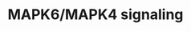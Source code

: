 ---
annotations:
- type: Pathway Ontology
  value: kinase mediated signaling pathway
- type: Pathway Ontology
  value: signaling pathway
authors:
- ReactomeTeam
- Ryanmiller
description: MAPK6 and MAPK4 (also known as ERK3 and ERK4) are vertebrate-specific
  atypical MAP kinases.  Atypical MAPK are less well characterized than their conventional
  counterparts, and are generally classified as such based on their lack of activation
  by MAPKK family members. Unlike the conventional MAPK proteins, which contain a
  Thr-X-Tyr motif in the activation loop, MAPK6 and 4 have a single Ser-Glu-Gly phospho-acceptor
  motif (reviewed in Coulombe and Meloche, 2007; Cargnello et al, 2011).  MAPK6 is
  also distinct in being an unstable kinase, whose turnover is mediated by ubiquitin-dependent
  degradation (Coulombe et al, 2003; Coulombe et al, 2004). The biological functions
  and pathways governing MAPK6 and 4 are not well established.  MAPK6 and 4 are phosphorylated
  downstream of class I p21 activated kinases (PAKs) in a RAC- or CDC42-dependent
  manner (Deleris et al, 2008; Perander et al, 2008; Deleris et al, 2011; De La Mota-Peynado
  et al, 2011). One of the only well established substrates of MAPK6 and 4 is MAPKAPK5,
  which contributes to cell motility by promoting the HSBP1-dependent rearrangement
  of F-actin (Gerits et al, 2007; Kostenko et al, 2009a; reviewed in Kostenko et al,
  2011b).  The atypical MAPKs also contribute to cell motility and invasiveness through
  the NCOA3:ETV4-dependent regulation of MMP gene expression (Long et al, 2012; Yan
  et al, 2008; Qin et al, 2008).  Both of these pathways may be misregulated in human
  cancers (reviewed in Myant and Sansom, 2011; Kostenko et al, 2012)  View original
  pathway at [http://www.reactome.org/PathwayBrowser/#DIAGRAM=5687128 Reactome].
last-edited: 2021-01-25
organisms:
- Homo sapiens
redirect_from:
- /index.php/Pathway:WP3307
- /instance/WP3307
schema-jsonld:
- '@context': https://schema.org/
  '@id': https://wikipathways.github.io/pathways/WP3307.html
  '@type': Dataset
  creator:
    '@type': Organization
    name: WikiPathways
  description: MAPK6 and MAPK4 (also known as ERK3 and ERK4) are vertebrate-specific
    atypical MAP kinases.  Atypical MAPK are less well characterized than their conventional
    counterparts, and are generally classified as such based on their lack of activation
    by MAPKK family members. Unlike the conventional MAPK proteins, which contain
    a Thr-X-Tyr motif in the activation loop, MAPK6 and 4 have a single Ser-Glu-Gly
    phospho-acceptor motif (reviewed in Coulombe and Meloche, 2007; Cargnello et al,
    2011).  MAPK6 is also distinct in being an unstable kinase, whose turnover is
    mediated by ubiquitin-dependent degradation (Coulombe et al, 2003; Coulombe et
    al, 2004). The biological functions and pathways governing MAPK6 and 4 are not
    well established.  MAPK6 and 4 are phosphorylated downstream of class I p21 activated
    kinases (PAKs) in a RAC- or CDC42-dependent manner (Deleris et al, 2008; Perander
    et al, 2008; Deleris et al, 2011; De La Mota-Peynado et al, 2011). One of the
    only well established substrates of MAPK6 and 4 is MAPKAPK5, which contributes
    to cell motility by promoting the HSBP1-dependent rearrangement of F-actin (Gerits
    et al, 2007; Kostenko et al, 2009a; reviewed in Kostenko et al, 2011b).  The atypical
    MAPKs also contribute to cell motility and invasiveness through the NCOA3:ETV4-dependent
    regulation of MMP gene expression (Long et al, 2012; Yan et al, 2008; Qin et al,
    2008).  Both of these pathways may be misregulated in human cancers (reviewed
    in Myant and Sansom, 2011; Kostenko et al, 2012)  View original pathway at [http://www.reactome.org/PathwayBrowser/#DIAGRAM=5687128
    Reactome].
  keywords:
  - MMP2,10 genes
  - 'SHFM1 '
  - p-S857 NCOA3
  - 'PSMD14 '
  - HSPB1
  - PAK1,2,3 dimer
  - 'PAK1 '
  - SEPT7
  - JUN
  - 'PSMD9 '
  - 'p-S189 MAPK6 '
  - IGF2BP1:MAPK4 mRNA
  - 'CDC14A '
  - 'GTP '
  - PAK1,2,3
  - MAPK6:p-T182
  - 'PRKACG '
  - 'p-S215 FOXO1 '
  - 'PSMD3 '
  - 'PAK3 '
  - 'MOV10 '
  - 'KALRN '
  - Protein Kinase A,
  - 'PSMD11 '
  - 'RAC1 '
  - 'MIR34C gene '
  - 'PSMA3 '
  - 'PSMD10 '
  - p-S857 NCOA3:ETV4
  - 'UBC(305-380) '
  - 'PSMA4 '
  - p-3S,T
  - 'MAPK6,4 '
  - 'EIF2C3 '
  - IGF2BP1
  - 'p-S144,T423-PAK1 '
  - 'PSMA2 '
  - 'p-S857 NCOA3 '
  - 'PSMF1 '
  - MAPK4 mRNA
  - 'PSMA7 '
  - 'p-S115 MAPKAPK5 '
  - CDC42EP2,3,5
  - Pi
  - PIP3 activates AKT
  - XPO1
  - 'PSMA6 '
  - 'PSMA5 '
  - 'PSME4 '
  - 'p-T182-MAPKAPK5 '
  - p-S215 FOXO3
  - signaling
  - 'miR-34B '
  - 'RAG1 gene '
  - 'PSMB5 '
  - 'CDC42EP2 '
  - JUN:MAPK6 gene
  - MYC
  - 'RAG2 gene '
  - unknown ubiquitin
  - 'UBB(153-228) '
  - 'PAK2 '
  - 'PSMB4 '
  - MAPK6 gene
  - p-S MAPKAPK5
  - 'PSMD4 '
  - 'p-CDC42EP5 '
  - p-S MAPK6,4:p-T182
  - 26S proteasome
  - 'PSMD8 '
  - p-3S,T MAPK6
  - p-S857
  - 'MAPK4 mRNA '
  - MAPKAPK5 gene:MYC
  - 'PSME3 '
  - p-S MAPK6,4
  - 'PSMD1 '
  - 'MAPK6 '
  - RAC1:GTP
  - CCND3
  - genes
  - 'IGF2BP1 '
  - 'PSMC1 '
  - 'PSMB8 '
  - 'CDC14B '
  - 'p-KALRN '
  - 'DNAJB1 '
  - p-S115 MAPKAPK5
  - p-KALRN:p-S189
  - 'p-S141,T402-PAK2 '
  - p-S215 FOXO1
  - 'miR-34C '
  - 'MAPK4 '
  - 'PSME2 '
  - p-T182-MAPKAPK5
  - 'MAPK6 gene '
  - 'PSMC6 '
  - ub-MAPK6
  - MYC mRNA
  - 'PSMC3 '
  - 'PSMB2 '
  - FOXO3
  - 'ETV4 '
  - p-CDC42EP2,3,5
  - MAPKAPK5 gene
  - NOCA3:ETV4:MMP2,10
  - MAPKAPK5:DNAJB1
  - 'PSMB10 '
  - 'CDC42EP5 '
  - KALRN
  - 'CCND3 '
  - 'PSMD7 '
  - FOXO1
  - 'CDC42EP3 '
  - p-T182 MAPKAPK5
  - 'UBB(1-76) '
  - 'p-S215 FOXO3 '
  - 'PSMD12 '
  - CDC42:GTP,RAC1:GTP:PAK1,PAK2,PAK3
  - ATP
  - p-T182
  - 'PRKACB '
  - 'p-CDC42EP3 '
  - 'UBC(457-532) '
  - 'PRKACA '
  - 'UBC(609-684) '
  - 'MYC '
  - 'PSMB1 '
  - 'UBC(533-608) '
  - 'PSMB3 '
  - MAPK6,4
  - 'PSMC5 '
  - 'UBC(1-76) '
  - ADP
  - 'MAPKAPK5 gene '
  - 'EIF2C1 '
  - 'PSMC2 '
  - FOXO3:MIR34B,C
  - 'p-S MAPK6,4 '
  - 'RAG1 '
  - MAPK6:CDC14A,B
  - MAPKAPK5:p-S149,S151, S171 DNAJB1
  - 'PSMA8 '
  - p-S MAPK6,4:MAKPAPK5
  - PAK1,2,3:CDC42:GTP,
  - 'PSMB11 '
  - RHO GTPases activate
  - 'UBC(153-228) '
  - 'TNRC6A '
  - MAPK4
  - H2O
  - 'p-S186 MAPK4 '
  - 'EIF2C4 '
  - p-S,T-PAK1,2,3
  - 'UBC(229-304) '
  - 'MAPKAPK5 '
  - RAG1,2 genes
  - p-S189 MAPK6
  - 'PSMD5 '
  - p-S215 FOXO1:RAG1,2
  - KALRN:p-S189
  - 'PSMD13 '
  - 'MIR34B gene '
  - MAPK6
  - RAG1,2
  - 'UBC(381-456) '
  - 'PSMB6 '
  - MAPKAPK5
  - 'UBC(77-152) '
  - 'PSMD6 '
  - NCOA3
  - 'CDC42 '
  - Ub
  - MAPK6:CCND3
  - 'SEPT7 '
  - 'TNRC6C '
  - 'JUN '
  - CDC42:GTP, RAC1:GTP
  - catalytic subunits
  - 'PSME1 '
  - 'PSMD2 '
  - gene
  - 'RAG2 '
  - PAKs
  - ligase
  - DNAJB1
  - 'TNRC6B '
  - 'PSMA1 '
  - MAPK4,6
  - 'PSMB9 '
  - 'AGO2 '
  - 'MMP2 gene '
  - p-T161-CDK1
  - 'p-S149,S151,S171 DNAJB1 '
  - ETV4
  - 'p-CDC42EP2 '
  - 'p-T182 MAPKAPK5 '
  - 'p-S154,T436-PAK3 '
  - MAKPAPK5
  - 'p-3S,T MAPK6 '
  - 'UBA52(1-76) '
  - miR-34B,C RISC
  - CDC14A, B
  - 'UBB(77-152) '
  - 'PSMB7 '
  - 'PSMC4 '
  - SEPT7:p-S189
  - 'RPS27A(1-76) '
  - MIR34B,C genes
  - 'MMP10 gene '
  - p-S78,S82 HSPB1
  - p-S215
  license: CC0
  name: MAPK6/MAPK4 signaling
seo: CreativeWork
title: MAPK6/MAPK4 signaling
wpid: WP3307
---